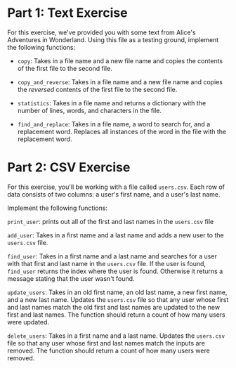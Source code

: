 # Part 1: Text Exercise

For this exercise, we've provided you with some text from Alice's Adventures in Wonderland. Using this file as a testing ground, implement the following functions:

- `copy`: Takes in a file name and a new file name and copies the contents of the first file to the second file.

- `copy_and_reverse`: Takes in a file name and a new file name and copies the _reversed_ contents of the first file to the second file.

- `statistics`: Takes in a file name and returns a dictionary with the number of lines, words, and characters in the file.

- `find_and_replace`: Takes in a file name, a word to search for, and a replacement word. Replaces all instances of the word in the file with the replacement word.

# Part 2: CSV Exercise

For this exercise, you'll be working with a file called `users.csv`. Each row of data consists of two columns: a user's first name, and a user's last name.

Implement the following functions:

`print_user`: prints out all of the first and last names in the `users.csv` file

`add_user`: Takes in a first name and a last name and adds a new user to the `users.csv` file.

`find_user`: Takes in a first name and a last name and searches for a user with that first and last name in the `users.csv` file. If the user is found, `find_user`  returns the index where the user is found. Otherwise it returns a message stating that the user wasn't found.

`update_users`: Takes in an old first name, an old last name, a new first name, and a new last name. Updates the `users.csv` file so that any user whose first and last names match the old first and last names are updated to the new first and last names. The function should return a count of how many users were updated.

`delete_users`: Takes in a first name and a last name. Updates the `users.csv` file so that any user whose first and last names match the inputs are removed. The function should return a count of how many users were removed.